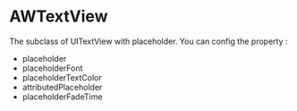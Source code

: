 # AWTextView
The subclass of UITextView with placeholder.
You can config the property :
* placeholder
* placeholderFont
* placeholderTextColor
* attributedPlaceholder
* placeholderFadeTime
